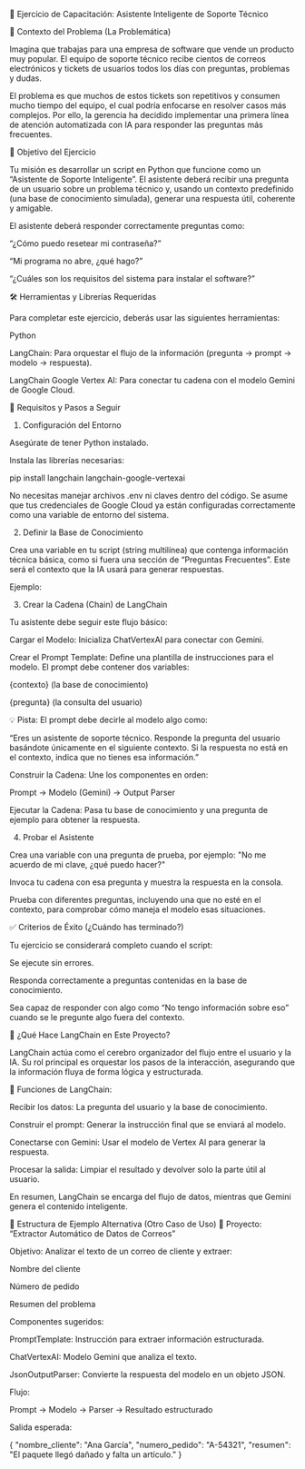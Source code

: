 🚀 Ejercicio de Capacitación: Asistente Inteligente de Soporte Técnico

📝 Contexto del Problema (La Problemática)

Imagina que trabajas para una empresa de software que vende un producto muy popular.
El equipo de soporte técnico recibe cientos de correos electrónicos y tickets de usuarios todos los días con preguntas, problemas y dudas.

El problema es que muchos de estos tickets son repetitivos y consumen mucho tiempo del equipo, el cual podría enfocarse en resolver casos más complejos.
Por ello, la gerencia ha decidido implementar una primera línea de atención automatizada con IA para responder las preguntas más frecuentes.

🎯 Objetivo del Ejercicio

Tu misión es desarrollar un script en Python que funcione como un “Asistente de Soporte Inteligente”.
El asistente deberá recibir una pregunta de un usuario sobre un problema técnico y, usando un contexto predefinido (una base de conocimiento simulada), generar una respuesta útil, coherente y amigable.

El asistente deberá responder correctamente preguntas como:

“¿Cómo puedo resetear mi contraseña?”

“Mi programa no abre, ¿qué hago?”

“¿Cuáles son los requisitos del sistema para instalar el software?”

🛠️ Herramientas y Librerías Requeridas

Para completar este ejercicio, deberás usar las siguientes herramientas:

Python

LangChain: Para orquestar el flujo de la información (pregunta → prompt → modelo → respuesta).

LangChain Google Vertex AI: Para conectar tu cadena con el modelo Gemini de Google Cloud.

👣 Requisitos y Pasos a Seguir
1. Configuración del Entorno

Asegúrate de tener Python instalado.

Instala las librerías necesarias:

pip install langchain langchain-google-vertexai


No necesitas manejar archivos .env ni claves dentro del código.
Se asume que tus credenciales de Google Cloud ya están configuradas correctamente como una variable de entorno del sistema.

2. Definir la Base de Conocimiento

Crea una variable en tu script (string multilínea) que contenga información técnica básica, como si fuera una sección de “Preguntas Frecuentes”.
Este será el contexto que la IA usará para generar respuestas.

Ejemplo:

3. Crear la Cadena (Chain) de LangChain

Tu asistente debe seguir este flujo básico:

Cargar el Modelo:
Inicializa ChatVertexAI para conectar con Gemini.

Crear el Prompt Template:
Define una plantilla de instrucciones para el modelo.
El prompt debe contener dos variables:

{contexto} (la base de conocimiento)

{pregunta} (la consulta del usuario)

💡 Pista:
El prompt debe decirle al modelo algo como:

“Eres un asistente de soporte técnico. Responde la pregunta del usuario basándote únicamente en el siguiente contexto.
Si la respuesta no está en el contexto, indica que no tienes esa información.”

Construir la Cadena:
Une los componentes en orden:

Prompt → Modelo (Gemini) → Output Parser


Ejecutar la Cadena:
Pasa tu base de conocimiento y una pregunta de ejemplo para obtener la respuesta.

4. Probar el Asistente

Crea una variable con una pregunta de prueba, por ejemplo:
"No me acuerdo de mi clave, ¿qué puedo hacer?"

Invoca tu cadena con esa pregunta y muestra la respuesta en la consola.

Prueba con diferentes preguntas, incluyendo una que no esté en el contexto, para comprobar cómo maneja el modelo esas situaciones.

✅ Criterios de Éxito (¿Cuándo has terminado?)

Tu ejercicio se considerará completo cuando el script:

Se ejecute sin errores.

Responda correctamente a preguntas contenidas en la base de conocimiento.

Sea capaz de responder con algo como “No tengo información sobre eso” cuando se le pregunte algo fuera del contexto.

🧠 ¿Qué Hace LangChain en Este Proyecto?

LangChain actúa como el cerebro organizador del flujo entre el usuario y la IA.
Su rol principal es orquestar los pasos de la interacción, asegurando que la información fluya de forma lógica y estructurada.

🔹 Funciones de LangChain:

Recibir los datos: La pregunta del usuario y la base de conocimiento.

Construir el prompt: Generar la instrucción final que se enviará al modelo.

Conectarse con Gemini: Usar el modelo de Vertex AI para generar la respuesta.

Procesar la salida: Limpiar el resultado y devolver solo la parte útil al usuario.

En resumen, LangChain se encarga del flujo de datos, mientras que Gemini genera el contenido inteligente.

📑 Estructura de Ejemplo Alternativa (Otro Caso de Uso)
🧩 Proyecto: “Extractor Automático de Datos de Correos”

Objetivo:
Analizar el texto de un correo de cliente y extraer:

Nombre del cliente

Número de pedido

Resumen del problema

Componentes sugeridos:

PromptTemplate: Instrucción para extraer información estructurada.

ChatVertexAI: Modelo Gemini que analiza el texto.

JsonOutputParser: Convierte la respuesta del modelo en un objeto JSON.

Flujo:

Prompt → Modelo → Parser → Resultado estructurado


Salida esperada:

{
  "nombre_cliente": "Ana García",
  "numero_pedido": "A-54321",
  "resumen": "El paquete llegó dañado y falta un artículo."
}

